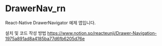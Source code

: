 # DrawerNav_rn
React-Native DrawerNavigator 예제 앱입니다.

설치 및 코드 작성 방법 https://www.notion.so/reacteunji/Drawer-Navigation-1975a891ad8a4185ba77d6fb6205d76e
